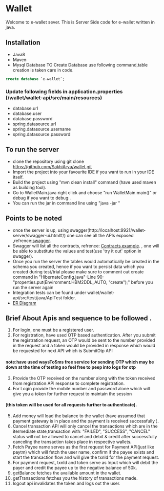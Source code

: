
# Wallet
Welcome to e-wallet sever. This is Server Side code for e-wallet written in java. 

## Installation
* Java8
* Maven 
* Mysql Database 
TO Create Database use following command,table creation is taken care in code.
```sql
create database `e-wallet`;
```

### Update following fields in application.properties (/wallet/wallet-api/src/main/resources)
* database.url
* database.user
* database.password
* spring.datasource.url
* spring.datasource.username
* spring.datasource.password

## To run the server 
* clone the repository using git clone https://github.com/SakhiArya/wallet.git
* Import the project into your favourite IDE if you want to run in your IDE itself.
* Build the project using "mvn clean install" command (have used maven as building tool).
* Go to WalletMain.java right click and choose "run WalletMain.main()" or debug if you want to debug .
* You can run the jar in command line using "java -jar "

## Points to be noted 
* once the server is up, using swagger(http://localhost:9921/wallet-server/swagger-ui.html#/) one can see all the APIs exposed ,refrence:[swagger](https://github.com/SakhiArya/wallet/blob/development/refrence/swagger).
* Swagger will list all the contracts, refrence: [Contracts example](https://github.com/SakhiArya/wallet/blob/development/refrence/login.png). , one will be able to substitute the values and test(use 'try it out' option in swagger).
* Once you run the server the tables would automatically be created in the schema you created, hence if you want to persist data which you created during test/trial please make sure to comment out create command in "HibernateConfig.java"-Line 90:
"properties.put(Environment.HBM2DDL_AUTO, "create");" before you run the server again
* Integration tests can be found under wallet/wallet-api/src/test/java/ApiTest folder.
* [ER Diagram](https://github.com/SakhiArya/wallet/blob/development/refrence/e-wallet-ERDiagram.png)

## Brief About Apis and sequence to be followed .

1) For login, one must be a registered user.
2) For registration, have used OTP based authentication.
 After you submit the registration request, an OTP would be sent to the number provided in the request and a token would be provided in response which would be requested for next API which is SubmitOtp API
  #### note:have used waysToSms free service for sending OTP which may be down at the time of testing so feel free to peep into logs for otp
3) Provide the OTP received on the number along with the token received from registration API response to complete registration.
4) For Login provide the mobile number and password alone which will give you a token for further request to maintain the session 
 #### (this token will be used for all requests further to authenticate).
5) Add money will load the balance to the wallet (have assumed that payment gateway is in place and the payment is received successfully ).
6) Cancel transaction API will only cancel the transactions which are in the itermediate state,transaction with: "FAILED", "SUCCESS", "CANCEL" status will not be allowed to cancel and debit & credit after successfully canceling the transaction takes place in respective wallets.
7) Fetch Payee name serves as the first request for Payment API(just like paytm) which will fetch the user name, confirm if the payee exists and start the transaction flow and will give the txnId for the payment request.
8) For payment request, txnId and token serve as Input which will debit the payer and credit the payee up to the negative balance of 50k.
9) getBalance fetches the available amount in the wallet.
10) getTransactions fetches you the history of transactions made.
11) logout api invalidates the token and logs out the user.






